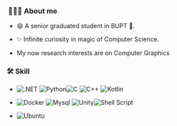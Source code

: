 ###  👨🏻‍💻 About me

- 😄 A senior graduated student in BUPT 💝.

- ✨ Infinite curiosity in magic of Computer Science.

- My now research interests are on Computer Graphics

  
  

### 🛠️ Skill

-  ![.NET](https://img.shields.io/badge/.NET-%23512BD4.svg?style=for-the-badge&logo=.net&logoColor=white
) ![Python](https://img.shields.io/badge/python-3670A0?style=for-the-badge&logo=python&logoColor=ffdd54)![C](https://img.shields.io/badge/c-%2300599C.svg?style=for-the-badge&logo=c&logoColor=white) ![C++](https://img.shields.io/badge/c++-%2300599C.svg?style=for-the-badge&logo=c%2B%2B&logoColor=white) ![Kotlin](https://img.shields.io/badge/kotlin-7F52FF.svg?style=for-the-badge&logo=kotlin&logoColor=white)

- ![Docker](https://img.shields.io/badge/docker-%230db7ed.svg?style=for-the-badge&logo=docker&logoColor=white) ![Mysql](https://img.shields.io/badge/mysql-4479A1?style=for-the-badge&logo=mysql&logoColor=white) ![Unity](https://img.shields.io/badge/unity-EEEEEE?style=for-the-badge&logo=Unity&logoColor=black)![Shell Script](https://img.shields.io/badge/shell_script-%23121011.svg?style=for-the-badge&logo=gnu-bash&logoColor=white)

- ![Ubuntu](https://img.shields.io/badge/Ubuntu-E95420?style=for-the-badge&logo=ubuntu&logoColor=white)

